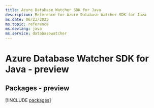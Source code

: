 ```yaml
---
title: Azure Database Watcher SDK for Java
description: Reference for Azure Database Watcher SDK for Java
ms.date: 06/23/2025
ms.topic: reference
ms.devlang: java
ms.service: databasewatcher
---
```

# Azure Database Watcher SDK for Java - preview
## Packages - preview
[!INCLUDE [packages](database-watcher-index.md)]